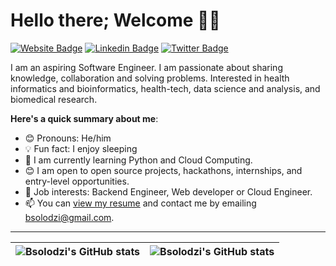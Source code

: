 # Hello there; Welcome 👋🏾

[![Website Badge](https://img.shields.io/badge/-BSOLODZI-000000?style=for-the-badge&logo=Google-Chrome&logoColor=white&link=https://https://linktr.ee/BSOLODZI)](https://linktr.ee/BSOLODZI) [![Linkedin Badge](https://img.shields.io/badge/bernard_kwame_solodzi-blue?style=for-the-badge&logo=Linkedin&logoColor=white&link=https://www.linkedin.com/in/bernard-kwame-solodzi)](https://www.linkedin.com/in/bernard-kwame-solodzi) [![Twitter Badge](https://img.shields.io/badge/-@boss_assignment-1ca0f1?style=for-the-badge&logo=twitter&logoColor=white&link=https://twitter.com/boss_assignment)](https://twitter.com/boss_assignment)

I am an aspiring Software Engineer. I am passionate about sharing knowledge, collaboration and solving problems. Interested in health informatics and bioinformatics, health-tech, data science and analysis,  and biomedical research.

**Here's a quick summary about me**:

- 😊 Pronouns: He/him
- 💡 Fun fact: I enjoy sleeping
- 🌱 I am currently learning Python and Cloud Computing.
- 😊 I am open to open source projects, hackathons, internships, and entry-level opportunities.
- 💼 Job interests: Backend Engineer, Web developer or Cloud Engineer.
- 📫 You can [view my resume](https://www.linkedin.com/in/bernard-kwame-solodzi) and contact me by emailing bsolodzi@gmail.com.

---

| <img align="center" src="https://github-readme-stats.vercel.app/api?username=Bsolodzi&show_icons=true&include_all_commits=true&hide_border=true" alt="Bsolodzi's GitHub stats" /> | <img align="center" src="https://github-readme-stats.vercel.app/api/top-langs/?username=Bsolodzi&langs_count=8&layout=compact&hide_border=true" alt="Bsolodzi's GitHub stats" /> |
| ------------- | ------------- |
